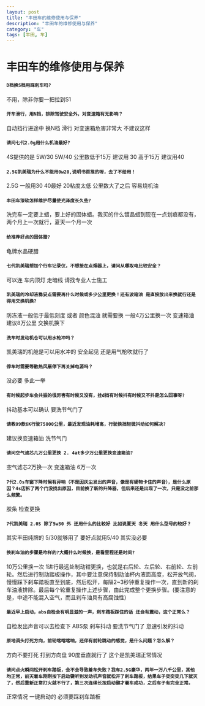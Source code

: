 ```yaml
---
layout: post
title: "丰田车的维修使用与保养"
description: "丰田车的维修使用与保养"
category: "车"
tags: [丰田, 车]
---
```


丰田车的维修使用与保养
===================



####  `D档换S档用踩刹车吗? `

不用，除非你要一把拉到S1

####  `开车滑行，用N挡，排除驾驶安全外，对变速箱有无影响？ `

自动挡行进途中 换N档 滑行 对变速箱危害非常大 不建议这样

####  `请问七代2.0g用什么机油最好? `

4S提供的是 5W/30 5W/40 公里数低于15万 建议用 30 高于15万 建议用40

####  `2.5G凯美瑞为什么不能用0w20,说明书首推的呀，去了不给用！ `

2.5G 一般用30 40最好 20粘度太低 公里数大了之后 容易烧机油

####  `丰田车漆软怎样维护尽量使光泽度长久些? `

洗完车一定要上蜡，要上好的固体蜡。我买的什么镀晶蜡到现在一点划痕都没有，两个月上一次就行，夏天一个月一次

####  `给推荐好点的固体腊? `

龟牌水晶硬腊

####  `七代凯美瑞想加个行车记录仪，不想接在点烟器上，请问从哪取电比较安全？ `

可以连 车内顶灯 走暗线 请找专业人士施工

####  `凯美瑞的冷却液稳妥点需要再什么时候或多少公里更换！还有波箱油 是直接放出来换就行还是得用交换机换? `

防冻液一般低于最低刻度 或者 颜色混浊 就需要换 一般4万公里换一次 变速箱油 建议8万公里 交换机换下

####  `洗车时发动机仓可以用水枪冲吗？ `

凯美瑞的机舱是可以用水冲的 安全起见 还是用气枪吹就行了 

####  `停车时需要等散热风扇停下再关掉电源吗？ `

没必要 多此一举

####  `有时候起步车会共振的很厉害有时候又没有，挂d挡有时候抖有时候又不抖是怎么回事呀? `

抖动基本可以确认 要洗节气门了

#### `请教09款6K行驶75000公里，最近发现油耗增高，行驶换挡轻微抖动如何解决?`

建议换变速箱油 洗节气门

#### `请问空气滤芯几万公里更换 2. 4at多少万公里更换变速箱油?`

空气滤芯2万换一次 变速箱油 6万一次

#### `7代2.0s车窗下降时候有异响（不是因灰尘发出的声音，像是有硬物卡住的声音），是什么原因？4s店拆了两个门没找出原因，目前换了新的升降器，但后来还是出现了一次，只是没之前那么频繁。`

胶条 检查更换

#### `7代凯美瑞 2.0S 除了5w30 外 还用什么的比较好 比如说夏天 冬天 用什么型号的较好？`

其实丰田纯牌的 5/30就够用了 要好点就用5/40 其实没必要

#### `换刹车油的步骤是咋样的?大概什么时候换，是看里程还是时间?`

10万公里换一次 1进行最远处制动钳更换，也就是右后轮、左后轮、右前轮、左前轮。然后进行制动踏板操作，其中要注意保持制动油杯内液面高度，松开放气阀，慢慢踩下刹车踏板直至到底，然后松开，每隔2~3秒钟重复操作一次，直到新的刹车油液排除。最后每个轮重复操作上述步骤，由此完成整个更换步骤。(要注意的是，中途不能混入空气，而且刹车油具有高腐蚀性)

#### `最近早上启动，abs自检会有明显滋的一声，刹车踏板踩住的话 还会有震动，这个正常么？`

自检发出声音可以去检查下 ABS泵 刹车抖动 要洗节气门了 怠速引发的抖动

#### `原地调头打死方向，前轮喀喀喀响，还伴有前轮跳动的感觉，是什么问题？怎么解？`

方向不要打死 打到方向盘 90度垂直就行了 这个是凯美瑞正常情况

#### `请问点火瞬间松开刹车踏板，会不会导致着车失败？我车2.5G豪华，两年一万八千公里，其他均正常，前天着车刚刚按下启动键听到发动机声音就松开了刹车踏板，结果车子突突突几下就灭了，然后重新正常打火就不行了，第三次连续长按启动键才着车成功，之后车子有完全正常。`

正常情况 一键启动的 必须要踩刹车踏板

